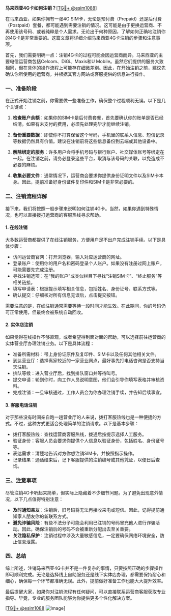**马来西亚4G卡如何注销？**[[TG💪+ @esim1088](https://t.me/s/esim1088)]

在马来西亚，如果你拥有一张4G SIM卡，无论是预付费（Prepaid）还是后付费（Postpaid）套餐，都可能遇到需要注销的情况。这可能是由于更换运营商、不再使用该号码、或者纯粹是个人需求。无论出于何种原因，了解如何正确地注销你的4G卡是非常重要的。这篇文章将详细介绍马来西亚4G卡注销的步骤和注意事项。

首先，我们需要明确一点：注销4G卡的过程可能会因运营商而异。马来西亚的主要电信运营商包括Celcom、DiGi、Maxis和U Mobile。虽然它们提供的服务大致相同，但在具体的操作流程上可能存在细微差别。因此，在开始注销之前，建议先确认你所使用的运营商，并根据其官方网站或客服提供的信息进行操作。

### 一、准备阶段

在正式开始注销之前，你需要做一些准备工作，确保整个过程顺利无误。以下是几个关键点：

1. **检查账户余额**：如果你的SIM卡是后付费套餐，首先要确认你的账单是否已经结清。如果有未支付的费用，必须先处理完毕才能继续注销。
   
2. **备份重要数据**：即使你不打算保留这个号码，手机里的联系人信息、短信记录等数据仍然具有价值。建议在注销前将这些信息备份到云端或其他设备中。

3. **解除绑定的服务**：许多用户会将手机号码与银行账户、社交媒体账号等绑定在一起。在注销之前，请务必登录这些平台，取消与该号码的关联，以免造成不必要的麻烦。

4. **收集必要文件**：通常情况下，运营商会要求你提供身份证明文件以及SIM卡本身。因此，提前准备好身份证件复印件和SIM卡是非常必要的。

### 二、注销流程详解

接下来，我们将按照一般步骤来说明如何注销4G卡。当然，如果你遇到特殊情况，也可以直接拨打运营商的客服热线寻求帮助。

#### 1. 在线注销

大多数运营商都提供了在线注销服务，方便用户足不出户完成注销手续。以下是具体步骤：

- 访问运营商官网：打开浏览器，输入对应运营商的网址。
- 登录账户：使用你的用户名和密码登录个人账户。如果没有注册过网上账户，可能需要先完成注册。
- 寻找注销选项：在“我的账户”或类似栏目下寻找“注销SIM卡”、“终止服务”等相关链接。
- 填写申请表：根据提示填写相关信息，包括姓名、身份证号、联系方式等。
- 确认提交：仔细核对所有信息无误后，点击提交按钮。

需要注意的是，在线注销通常需要等待一段时间才能生效。在此期间，你的号码仍可正常使用，但最终会被系统自动回收。

#### 2. 实体店注销

如果觉得在线操作不够直观，或者希望得到面对面的帮助，可以选择前往运营商的实体营业厅办理注销业务。以下是具体流程：

- 准备所需材料：带上身份证原件及复印件、SIM卡以及任何其他相关文件。
- 到达营业厅：选择离家较近的一家营业网点，最好事先打电话咨询是否支持当天注销。
- 排队等候：进入营业厅后，找到排队窗口并等待叫号。
- 提交申请：轮到你时，向工作人员说明意图，他们会引导你填写表格并审核资料。
- 完成注销：一旦审核通过，工作人员会为你办理注销手续，并告知后续事宜。

#### 3. 客服电话注销

对于那些没有时间亲自跑一趟营业厅的人来说，拨打客服热线也是一种便捷的方式。不过，这种方式更适合处理简单的注销请求。以下是基本步骤：

- 拨打客服热线：查找运营商客服热线，拨通后按提示选择人工服务。
- 验证身份：客服人员会要求你提供个人信息以验证身份，包括姓名、身份证号等。
- 表达需求：清楚地告诉对方你想注销SIM卡，并按照指示操作。
- 记录结果：通话结束后，记下客服提供的注销编号或其他凭证，以便日后查询。

### 三、注意事项

尽管注销4G卡听起来简单，但实际上隐藏着不少细节问题。为了避免出现意外情况，以下几点值得特别注意：

- **及时通知亲友**：注销后，旧号码将无法再接收来电或短信。因此，记得提前通知家人朋友你的新联系方式。
- **避免诈骗风险**：有些不法分子可能会利用已注销的号码冒充他人进行诈骗活动。因此，确保注销后的号码不会被重新分配出去至关重要。
- **关注隐私保护**：注销过程中涉及大量敏感信息，一定要确保网络环境安全，防止信息泄露。

### 四、总结

综上所述，注销马来西亚4G卡并不是一件复杂的事情，只要按照正确的步骤操作即可顺利完成。无论是选择线上自助服务还是线下实体店办理，都需要保持耐心和细心，确保每一个环节都准确无误。此外，提前做好准备工作也能大大提升效率。

最后提醒大家，如果你对注销流程有任何疑问，可以直接联系运营商客服获取专业指导。毕竟，专业的服务团队能够为你提供更多个性化解决方案。

[[TG💪+ @esim1088](https://t.me/s/esim1088) ![Image](https://i.postimg.cc/4NQfJmqS/Snipaste-2025-05-13-00-14-12.png)]